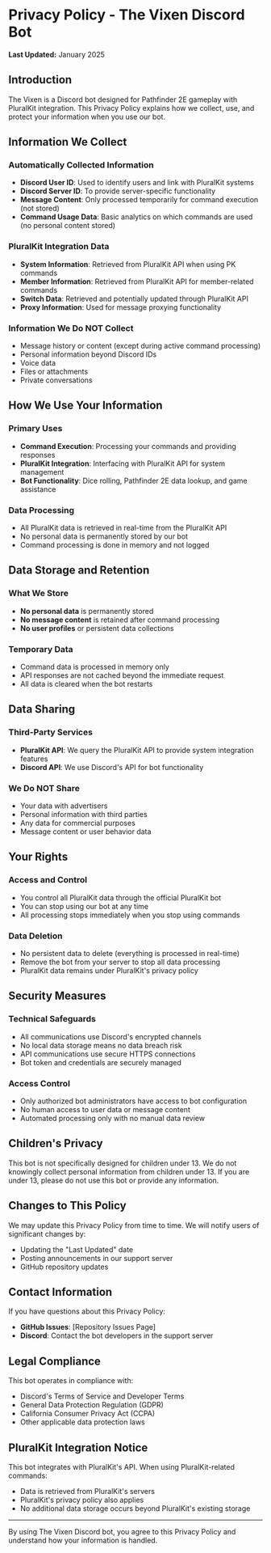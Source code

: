 # Privacy Policy - The Vixen Discord Bot

**Last Updated:** January 2025

## Introduction

The Vixen is a Discord bot designed for Pathfinder 2E gameplay with PluralKit integration. This Privacy Policy explains how we collect, use, and protect your information when you use our bot.

## Information We Collect

### Automatically Collected Information
- **Discord User ID**: Used to identify users and link with PluralKit systems
- **Discord Server ID**: To provide server-specific functionality
- **Message Content**: Only processed temporarily for command execution (not stored)
- **Command Usage Data**: Basic analytics on which commands are used (no personal content stored)

### PluralKit Integration Data
- **System Information**: Retrieved from PluralKit API when using PK commands
- **Member Information**: Retrieved from PluralKit API for member-related commands
- **Switch Data**: Retrieved and potentially updated through PluralKit API
- **Proxy Information**: Used for message proxying functionality

### Information We Do NOT Collect
- Message history or content (except during active command processing)
- Personal information beyond Discord IDs
- Voice data
- Files or attachments
- Private conversations

## How We Use Your Information

### Primary Uses
- **Command Execution**: Processing your commands and providing responses
- **PluralKit Integration**: Interfacing with PluralKit API for system management
- **Bot Functionality**: Dice rolling, Pathfinder 2E data lookup, and game assistance

### Data Processing
- All PluralKit data is retrieved in real-time from the PluralKit API
- No personal data is permanently stored by our bot
- Command processing is done in memory and not logged

## Data Storage and Retention

### What We Store
- **No personal data** is permanently stored
- **No message content** is retained after command processing
- **No user profiles** or persistent data collections

### Temporary Data
- Command data is processed in memory only
- API responses are not cached beyond the immediate request
- All data is cleared when the bot restarts

## Data Sharing

### Third-Party Services
- **PluralKit API**: We query the PluralKit API to provide system integration features
- **Discord API**: We use Discord's API for bot functionality

### We Do NOT Share
- Your data with advertisers
- Personal information with third parties
- Any data for commercial purposes
- Message content or user behavior data

## Your Rights

### Access and Control
- You control all PluralKit data through the official PluralKit bot
- You can stop using our bot at any time
- All processing stops immediately when you stop using commands

### Data Deletion
- No persistent data to delete (everything is processed in real-time)
- Remove the bot from your server to stop all data processing
- PluralKit data remains under PluralKit's privacy policy

## Security Measures

### Technical Safeguards
- All communications use Discord's encrypted channels
- No local data storage means no data breach risk
- API communications use secure HTTPS connections
- Bot token and credentials are securely managed

### Access Control
- Only authorized bot administrators have access to bot configuration
- No human access to user data or message content
- Automated processing only with no manual data review

## Children's Privacy

This bot is not specifically designed for children under 13. We do not knowingly collect personal information from children under 13. If you are under 13, please do not use this bot or provide any information.

## Changes to This Policy

We may update this Privacy Policy from time to time. We will notify users of significant changes by:
- Updating the "Last Updated" date
- Posting announcements in our support server
- GitHub repository updates

## Contact Information

If you have questions about this Privacy Policy:
- **GitHub Issues**: [Repository Issues Page]
- **Discord**: Contact the bot developers in the support server

## Legal Compliance

This bot operates in compliance with:
- Discord's Terms of Service and Developer Terms
- General Data Protection Regulation (GDPR)
- California Consumer Privacy Act (CCPA)
- Other applicable data protection laws

## PluralKit Integration Notice

This bot integrates with PluralKit's API. When using PluralKit-related commands:
- Data is retrieved from PluralKit's servers
- PluralKit's privacy policy also applies
- No additional data storage occurs beyond PluralKit's existing storage

---

By using The Vixen Discord bot, you agree to this Privacy Policy and understand how your information is handled.
